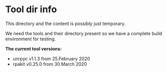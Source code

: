 # Tool dir info
This directory and the content is possibly just temporary. 

We need the tools and their directory present so we have a complete build environment for
testing.

**The current tool versions:**
- unrpyc v1.1.3 from 25.February 2020
- rpakit v0.25.0 from 30.March 2020
